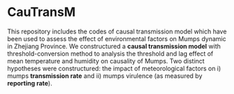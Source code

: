 # CauTransM
This repository includes the codes of causal transmission model which have been used to assess the effect of environmental factors on Mumps dynamic in Zhejiang Province. We constructured a **causal transmission model** with threshold-conversion method to analysis the threshold and lag effect of mean temperature and humidity on causality of Mumps. Two distinct hypotheses were constructured: the impact of meteorological factors on i) mumps **transmission rate** and ii) mumps virulence (as measured by **reporting rate**).
